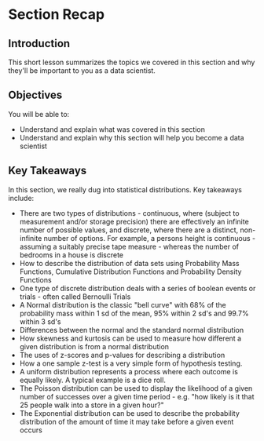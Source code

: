 
# Section Recap

## Introduction

This short lesson summarizes the topics we covered in this section and why they'll be important to you as a data scientist.

## Objectives
You will be able to:
* Understand and explain what was covered in this section
* Understand and explain why this section will help you become a data scientist

## Key Takeaways

In this section, we really dug into statistical distributions. Key takeaways include:
* There are two types of distributions - continuous, where (subject to measurement and/or storage precision) there are effectively an infinite number of possible values, and discrete, where there are a distinct, non-infinite number of options. For example, a persons height is continuous - assuming a suitably precise tape measure - whereas the number of bedrooms in a house is discrete
* How to describe the distribution of data sets using Probability Mass Functions, Cumulative Distribution Functions and Probability Density Functions
* One type of discrete distribution deals with a series of boolean events or trials - often called Bernoulli Trials
* A Normal distribution is the classic "bell curve" with 68% of the probability mass within 1 sd of the mean, 95% within 2 sd's and 99.7% within 3 sd's
* Differences between the normal and the standard normal distribution
* How skewness and kurtosis can be used to measure how different a given distribution is from a normal distribution
* The uses of z-scores and p-values for describing a distribution
* How a one sample z-test is a very simple form of hypothesis testing.
* A uniform distribution represents a process where each outcome is equally likely. A typical example is a dice roll.
* The Poisson distribution can be used to display the likelihood of a given number of successes over a given time period - e.g. "how likely is it that 25 people walk into a store in a given hour?"
* The Exponential distribution can be used to describe the probability distribution of the amount of time it may take before a given event occurs


